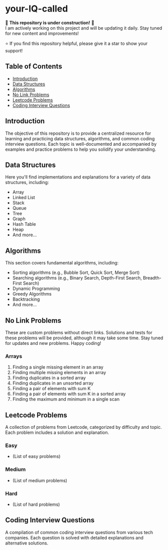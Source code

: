 # your-IQ-called

🚧 **This repository is under construction!** 🚧  
I am actively working on this project and will be updating it daily. Stay tuned for new content and improvements!

⭐ If you find this repository helpful, please give it a star to show your support!


## Table of Contents

- [Introduction](#introduction)
- [Data Structures](#data-structures)
- [Algorithms](#algorithms)
- [No Link Problems](#no-link-problems)
- [Leetcode Problems](#leetcode-problems)
- [Coding Interview Questions](#coding-interview-questions)

## Introduction

The objective of this repository is to provide a centralized resource for learning and practicing data structures, algorithms, and common coding interview questions. Each topic is well-documented and accompanied by examples and practice problems to help you solidify your understanding.

## Data Structures

Here you'll find implementations and explanations for a variety of data structures, including:

- Array
- Linked List
- Stack
- Queue
- Tree
- Graph
- Hash Table
- Heap
- And more...

## Algorithms

This section covers fundamental algorithms, including:

- Sorting algorithms (e.g., Bubble Sort, Quick Sort, Merge Sort)
- Searching algorithms (e.g., Binary Search, Depth-First Search, Breadth-First Search)
- Dynamic Programming
- Greedy Algorithms
- Backtracking
- And more...

## No Link Problems
These are custom problems without direct links. Solutions and tests for these problems will be provided, although it may take some time. Stay tuned for updates and new problems. Happy coding!

### Arrays
1. Finding a single missing element in an array
2. Finding multiple missing elements in an array
3. Finding duplicates in a sorted array
4. Finding duplicates in an unsorted array
5. Finding a pair of elements with sum K
6. Finding a pair of elements with sum K in a sorted array
7. Finding the maximum and minimum in a single scan

## Leetcode Problems

A collection of problems from Leetcode, categorized by difficulty and topic. Each problem includes a solution and explanation.

### Easy
- (List of easy problems)

### Medium
- (List of medium problems)

### Hard
- (List of hard problems)

## Coding Interview Questions

A compilation of common coding interview questions from various tech companies. Each question is solved with detailed explanations and alternative solutions.
